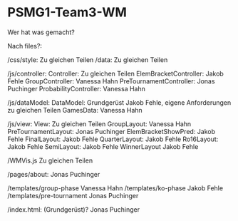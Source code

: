 # PSMG1-Team3-WM

Wer hat was gemacht?

Nach files?:

/css/style:                     Zu gleichen Teilen
/data:                          Zu gleichen Teilen

/js/controller:
    Controller:                 Zu gleichen Teilen
    ElemBracketController:      Jakob Fehle
    GroupController:            Vanessa Hahn
    PreTournamentController:    Jonas Puchinger
    ProbabilityController:      Vanessa Hahn
    
/js/dataModel:
    DataModel:                  Grundgerüst Jakob Fehle, eigene Anforderungen zu gleichen Teilen
    GamesData:                  Vanessa Hahn
    
/js/view:
    View:                       Zu gleichen Teilen
    GroupLayout:                Vanessa Hahn
    PreTournamentLayout:        Jonas Puchinger
    ElemBracketShowPred:        Jakob Fehle
    FinalLayout:                Jakob Fehle
    QuarterLayout:              Jakob Fehle
    Ro16Layout:                 Jakob Fehle
    SemiLayout:                 Jakob Fehle
    WinnerLayout                Jakob Fehle
    
/WMVis.js                       Zu gleichen Teilen

/pages/about:                   Jonas Puchinger

/templates/group-phase          Vanessa Hahn
/templates/ko-phase             Jakob Fehle
/templates/pre-tournament       Jonas Puchinger

/index.html:                    (Grundgerüst)? Jonas Puchinger    